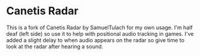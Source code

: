 ﻿# Canetis Radar
This is a fork of Canetis Radar by SamuelTulach for my own usage. I'm half deaf (left side) so use it to help with positional audio tracking in games. I've added a slight delay to when audio appears on the radar so give time to look at the radar after hearing a sound.
